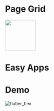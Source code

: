 # Page Grid

<img src="https://user-images.githubusercontent.com/62440911/160253683-3c3f9419-8347-40d7-89ad-85671a3872b3.png" width="100" height="100"> 
<h1>Easy Apps</h1>

# Demo

![flutter_flex](https://user-images.githubusercontent.com/62440911/160254118-f5bfc0f8-003b-432c-84a4-795eb27b5c2f.gif)
